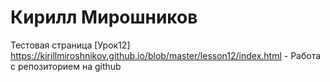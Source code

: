 

# Кирилл Мирошников
Тестовая страница
[Урок12] https://kirillmiroshnikov.github.io/blob/master/lesson12/index.html - Работа с репозиторием на github

